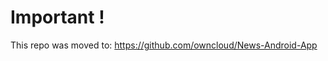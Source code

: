 Important !
================================

This repo was moved to:
https://github.com/owncloud/News-Android-App
